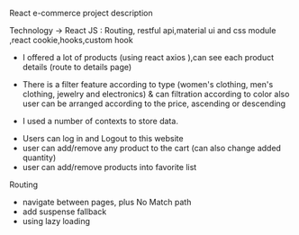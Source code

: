 <!--  👋👀 Hi, I’m Afrah Abualrob -->


React e-commerce project description

Technology -> React JS : Routing, restful api,material ui and css module ,react cookie,hooks,custom hook

* I offered a lot of products (using react axios ),can see each product details (route to details page)

* There is a filter feature according to type (women's clothing, men's clothing, jewelry and electronics) & can filtration according to color
also user can be arranged according to the price, ascending or descending 

* I used a number of contexts to store data.

- Users can log in and Logout to this website
- user can add/remove any product to the cart (can also change added quantity) 
- user can add/remove products into favorite list

Routing 
- navigate between pages, plus No Match path
-  add suspense fallback
- using lazy loading 


